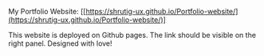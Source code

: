My Portfolio Website:
\[[https://shrutig-ux.github.io/Portfolio-website/](https://shrutig-ux.github.io/Portfolio-website/)]

This website is deployed on Github pages. The link should be visible on the right panel.
Designed with love!


